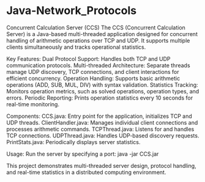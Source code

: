 # Java-Network_Protocols
Concurrent Calculation Server (CCS)
The CCS (Concurrent Calculation Server) is a Java-based multi-threaded application designed for concurrent handling of arithmetic operations over TCP and UDP. It supports multiple clients simultaneously and tracks operational statistics.

Key Features:
Dual Protocol Support: Handles both TCP and UDP communication protocols.
Multi-threaded Architecture: Separate threads manage UDP discovery, TCP connections, and client interactions for efficient concurrency.
Operation Handling: Supports basic arithmetic operations (ADD, SUB, MUL, DIV) with syntax validation.
Statistics Tracking: Monitors operation metrics, such as solved operations, operation types, and errors.
Periodic Reporting: Prints operation statistics every 10 seconds for real-time monitoring.

Components:
CCS.java: Entry point for the application, initializes TCP and UDP threads.
ClientHandler.java: Manages individual client connections and processes arithmetic commands.
TCPThread.java: Listens for and handles TCP connections.
UDPThread.java: Handles UDP-based discovery requests.
PrintStats.java: Periodically displays server statistics.

Usage:
Run the server by specifying a port:
java -jar CCS.jar <port>

This project demonstrates multi-threaded server design, protocol handling, and real-time statistics in a distributed computing environment.
